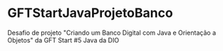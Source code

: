 # GFTStartJavaProjetoBanco
Desafio de projeto "Criando um Banco Digital com Java e Orientação a Objetos" da GFT Start #5 Java da DIO
